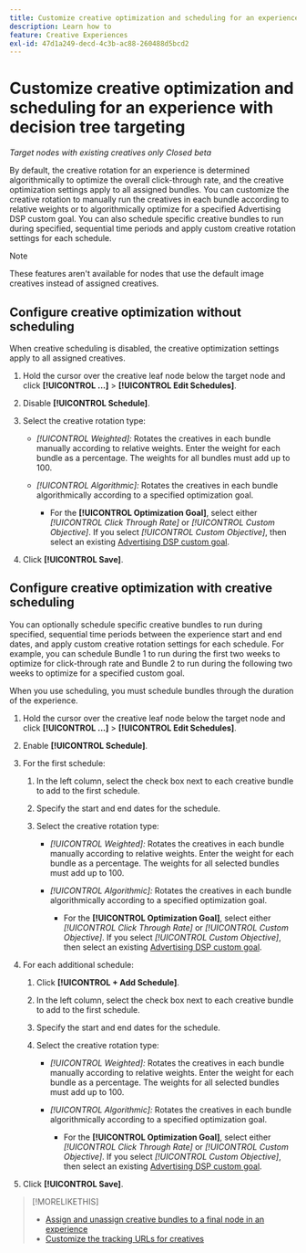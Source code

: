 ```yaml
---
title: Customize creative optimization and scheduling for an experience
description: Learn how to
feature: Creative Experiences
exl-id: 47d1a249-decd-4c3b-ac88-260488d5bcd2
---
```

# Customize creative optimization and scheduling for an experience with decision tree targeting

*Target nodes with existing creatives only*
*Closed beta*

By default, the creative rotation for an experience is determined algorithmically to optimize the overall click-through rate, and the creative optimization settings apply to all assigned bundles. You can customize the creative rotation to manually run the creatives in each bundle according to relative weights or to algorithmically optimize for a specified Advertising DSP custom goal. <!-- verify --> You can also schedule specific creative bundles to run during specified, sequential time periods and apply custom creative rotation settings for each schedule.

>[!NOTE]
>
>These features aren't available for nodes that use the default image creatives instead of assigned creatives.

## Configure creative optimization without scheduling

When creative scheduling is disabled, the creative optimization settings apply to all assigned creatives.

1. Hold the cursor over the creative leaf node below the target node and click **[!UICONTROL ...]** > **[!UICONTROL Edit Schedules]**.

1. Disable **[!UICONTROL Schedule]**.  

1. Select the creative rotation type:

   * *[!UICONTROL Weighted]:* Rotates the creatives in each bundle manually according to relative weights. Enter the weight for each bundle as a percentage. The weights for all bundles must add up to 100.
   
   * *[!UICONTROL Algorithmic]:* Rotates the creatives in each bundle algorithmically according to a specified optimization goal.
   
     * For the **[!UICONTROL Optimization Goal]**, select either *[!UICONTROL Click Through Rate]* or *[!UICONTROL Custom Objective]*.  If you select *[!UICONTROL Custom Objective]*, then select an existing [Advertising DSP custom goal](/help/dsp/optimization/custom-goal.md).<!-- Verify -->

1. Click **[!UICONTROL Save]**.

## Configure creative optimization with creative scheduling

You can optionally schedule specific creative bundles to run during specified, sequential time periods between the experience start and end dates, and apply custom creative rotation settings for each schedule. For example, you can schedule Bundle 1 to run during the first two weeks to optimize for click-through rate and Bundle 2 to run during the following two weeks to optimize for a specified custom goal.

When you use scheduling, you must schedule bundles through the duration of the experience.

1. Hold the cursor over the creative leaf node below the target node and click **[!UICONTROL ...]** > **[!UICONTROL Edit Schedules]**.

1. Enable **[!UICONTROL Schedule]**.

1. For the first schedule:

   1. In the left column, select the check box next to each creative bundle to add to the first schedule.
   
   1. Specify the start and end dates for the schedule.

   1. Select the creative rotation type:

      * *[!UICONTROL Weighted]:* Rotates the creatives in each bundle manually according to relative weights. Enter the weight for each bundle as a percentage. The weights for all selected bundles must add up to 100.

      * *[!UICONTROL Algorithmic]:* Rotates the creatives in each bundle algorithmically according to a specified optimization goal.

        * For the **[!UICONTROL Optimization Goal]**, select either *[!UICONTROL Click Through Rate]* or *[!UICONTROL Custom Objective]*.  If you select *[!UICONTROL Custom Objective]*, then select an existing [Advertising DSP custom goal](/help/dsp/optimization/custom-goal.md).<!-- Verify -->

1. For each additional schedule:

   1. Click **[!UICONTROL + Add Schedule]**.

   1. In the left column, select the check box next to each creative bundle to add to the first schedule.
   
   1. Specify the start and end dates for the schedule.

   1. Select the creative rotation type:

      * *[!UICONTROL Weighted]:* Rotates the creatives in each bundle manually according to relative weights. Enter the weight for each bundle as a percentage. The weights for all selected bundles must add up to 100.

      * *[!UICONTROL Algorithmic]:* Rotates the creatives in each bundle algorithmically according to a specified optimization goal.

        * For the **[!UICONTROL Optimization Goal]**, select either *[!UICONTROL Click Through Rate]* or *[!UICONTROL Custom Objective]*.  If you select *[!UICONTROL Custom Objective]*, then select an existing [Advertising DSP custom goal](/help/dsp/optimization/custom-goal.md).<!-- Verify -->

1. Click **[!UICONTROL Save]**.

>[!MORELIKETHIS]
>
>* [Assign and unassign creative bundles to a final node in an experience](/help/creative/experiences/experience-assign-creative-bundles.md)
>* [Customize the tracking URLs for creatives](/help/creative/experiences/experience-tracking-urls-targeting.md)
